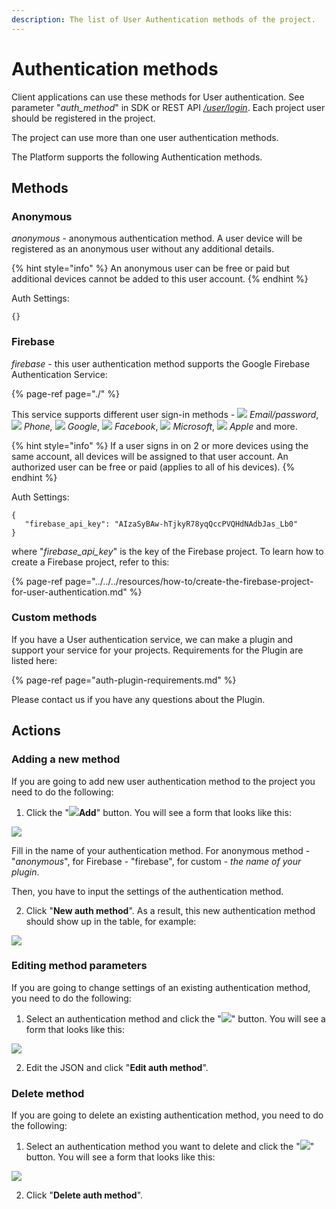 ```yaml
---
description: The list of User Authentication methods of the project.
---
```


# Authentication methods

Client applications can use these methods for User authentication. See parameter "_auth\_method_" in SDK or REST API [_/user/login_](https://backend.northghost.com/doc/user/index.html#!/user-controller/loginDevice). Each project user should be registered in the project. 

The project can use more than one user authentication methods.

The Platform supports the following Authentication methods.

## Methods

### Anonymous

_anonymous_ - anonymous authentication method. A user device will be registered as an anonymous user without any additional details. 

{% hint style="info" %}
An anonymous user can be free or paid but additional devices cannot be added to this user account.
{% endhint %}

Auth Settings:

```text
{}
```

### Firebase

_firebase_ - this user authentication method supports the Google Firebase Authentication Service:

{% page-ref page="./" %}

This service supports different user sign-in methods - ![](../../../.gitbook/assets/email_icon.png) _Email/password_, ![](../../../.gitbook/assets/phone_icon.svg) _Phone,_ ![](../../../.gitbook/assets/google_icon.svg) _Google_, ![](../../../.gitbook/assets/facebook_icon.svg) _Facebook_, ![](../../../.gitbook/assets/mslive_icon.svg) _Microsoft_, ![](../../../.gitbook/assets/apple_icon.png) _Apple_ and more. 

{% hint style="info" %}
If a user signs in on 2 or more devices using the same account, all devices will be assigned to that user account. An authorized user can be free or paid \(applies to all of his devices\).
{% endhint %}

Auth Settings:

```text
{
   "firebase_api_key": "AIzaSyBAw-hTjkyR78yqQccPVQHdNAdbJas_Lb0"
}
```

where "_firebase\_api\_key_" is the key of the Firebase project.  To learn how to create a Firebase project, refer to this: 

{% page-ref page="../../../resources/how-to/create-the-firebase-project-for-user-authentication.md" %}

### Custom methods

If you have a User authentication service, we can make a plugin and support your service for your projects. Requirements for the Plugin are listed here:

{% page-ref page="auth-plugin-requirements.md" %}

Please contact us if you have any questions about the Plugin.

## Actions

### Adding a new method

If you are going to add new user authentication method to the project you need to do the following:

1. Click the "![](../../../.gitbook/assets/plus_icon.jpeg)**Add**" button. You will see a form that looks like this:

![](../../../.gitbook/assets/add_new_auth.png)

Fill in the name of your authentication method. For anonymous method - "_anonymous_", for Firebase - "firebase", for custom -  _the name of your plugin_.

Then, you have to input the settings of the authentication method.

   2. Click "**New auth method**". As a result, this new authentication method should show up in the table, for example:

![](../../../.gitbook/assets/auth_methods.png)

### Editing method parameters

If you are going to change settings of an existing authentication method, you need to do the following:

1. Select an authentication method and click the "![](../../../.gitbook/assets/edit_icon.png)" button. You will see a form that looks like this:

![](../../../.gitbook/assets/edit_auth_settings.png)

  2. Edit the JSON and click "**Edit auth method**". 

### Delete method

If you are going to delete an existing authentication method, you need to do the following:

1. Select an authentication method you want to delete and click the "![](../../../.gitbook/assets/delete_icon.png)" button. You will see a form that looks like this:

![](../../../.gitbook/assets/delete_auth_method.png)

   2. Click "**Delete auth method**". 



